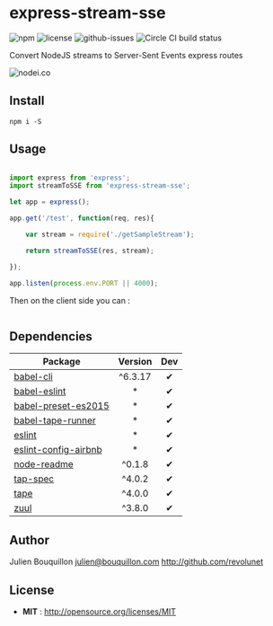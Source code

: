 # express-stream-sse

![npm](https://img.shields.io/npm/v/express-stream-sse.svg) ![license](https://img.shields.io/npm/l/express-stream-sse.svg) ![github-issues](https://img.shields.io/github/issues/revolunet/express-stream-sse.svg) ![Circle CI build status](https://circleci.com/gh/revolunet/express-stream-sse.svg?style=svg)

Convert NodeJS streams to Server-Sent Events express routes

![nodei.co](https://nodei.co/npm/express-stream-sse.png?downloads=true&downloadRank=true&stars=true)

## Install

`npm i -S `

## Usage

```js

import express from 'express';
import streamToSSE from 'express-stream-sse';

let app = express();

app.get('/test', function(req, res){

    var stream = require('./getSampleStream');

    return streamToSSE(res, stream);

});

app.listen(process.env.PORT || 4000);
```

Then on the client side you can :

```js


```

## Dependencies

Package | Version | Dev
--- |:---:|:---:
[babel-cli](https://www.npmjs.com/package/babel-cli) | ^6.3.17 | ✔
[babel-eslint](https://www.npmjs.com/package/babel-eslint) | * | ✔
[babel-preset-es2015](https://www.npmjs.com/package/babel-preset-es2015) | * | ✔
[babel-tape-runner](https://www.npmjs.com/package/babel-tape-runner) | * | ✔
[eslint](https://www.npmjs.com/package/eslint) | * | ✔
[eslint-config-airbnb](https://www.npmjs.com/package/eslint-config-airbnb) | * | ✔
[node-readme](https://www.npmjs.com/package/node-readme) | ^0.1.8 | ✔
[tap-spec](https://www.npmjs.com/package/tap-spec) | ^4.0.2 | ✔
[tape](https://www.npmjs.com/package/tape) | ^4.0.0 | ✔
[zuul](https://www.npmjs.com/package/zuul) | ^3.8.0 | ✔


## Author

Julien Bouquillon <julien@bouquillon.com> http://github.com/revolunet

## License

 - **MIT** : http://opensource.org/licenses/MIT
